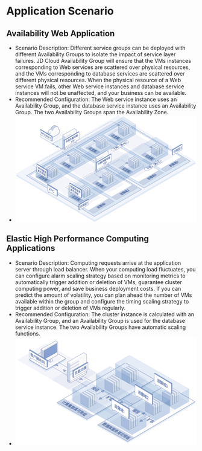 # Application Scenario

## Availability Web Application

* Scenario Description: Different service groups can be deployed with different Availability Groups to isolate the impact of service layer failures. JD Cloud Availability Group will ensure that the VMs instances corresponding to Web services are scattered over physical resources, and the VMs corresponding to database services are scattered over different physical resources. When the physical resource of a Web service VM fails, other Web service instances and database service instances will not be unaffected, and your business can be available.
* Recommended Configuration: The Web service instance uses an Availability Group, and the database service instance uses an Availability Group. The two Availability Groups span the Availability Zone.
* ![](../../../../image/ag/scenarios1.png)

## Elastic High Performance Computing Applications

* Scenario Description: Computing requests arrive at the application server through load balancer. When your computing load fluctuates, you can configure alarm scaling strategy based on monitoring metrics to automatically trigger addition or deletion of VMs, guarantee cluster computing power, and save business deployment costs. If you can predict the amount of volatility, you can plan ahead the number of VMs available within the group and configure the timing scaling strategy to trigger addition or deletion of VMs regularly.
* Recommended Configuration: The cluster instance is calculated with an Availability Group, and an Availability Group is used for the database service instance. The two Availability Groups have automatic scaling functions.
* ![](../../../../image/ag/scenarios3.png)

